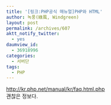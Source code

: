 ```yaml
---
title: '[링크:PHP공식 매뉴얼]PHP와 HTML'
author: 녹풍(綠風, Windgreen)
layout: post
permalink: /archives/607
aktt_notify_twitter:
  - yes
daumview_id:
  - 36918996
categories:
  - 서버단
tags:
  - PHP
---
```

<a target="_blank" href="http://kr.php.net/manual/kr/faq.html.php">http://kr.php.net/manual/kr/faq.html.php</a>  
괜찮은 정보다.